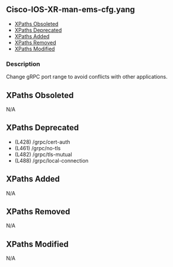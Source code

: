 ## Cisco-IOS-XR-man-ems-cfg.yang

- [XPaths Obsoleted](#xpaths-obsoleted)
- [XPaths Deprecated](#xpaths-deprecated)
- [XPaths Added](#xpaths-added)
- [XPaths Removed](#xpaths-removed)
- [XPaths Modified](#xpaths-modified)

### Description

Change gRPC port range to avoid conflicts with other applications.

## XPaths Obsoleted

N/A

## XPaths Deprecated

- (L428)	/grpc/cert-auth
- (L461)	/grpc/no-tls
- (L482)	/grpc/tls-mutual
- (L488)	/grpc/local-connection

## XPaths Added

N/A

## XPaths Removed

N/A

## XPaths Modified

N/A

